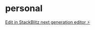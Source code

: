 # personal

[Edit in StackBlitz next generation editor ⚡️](https://stackblitz.com/~/github.com/2100031916cseh/personal)